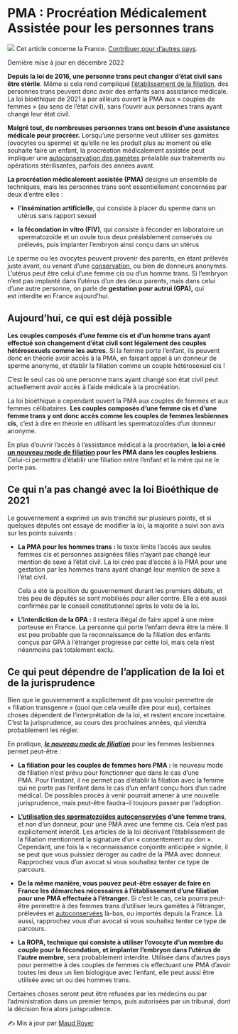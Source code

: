 # PMA : Procréation Médicalement Assistée pour les personnes trans

![](https://wikitrans.co/wp-content/uploads/2020/03/france-2.png) Cet article concerne la France. [Contribuer pour d’autres pays](https://wikitrans.co/contact/).

Dernière mise à jour en décembre 2022

**Depuis la loi de 2016, une personne trans peut changer d’état civil sans être stérile**. Même si cela rend compliqué [l’établissement de la filiation](https://wikitrans.co/2020/03/06/la-filiation/), des personnes trans peuvent donc avoir des enfants sans assistance médicale. La loi bioéthique de 2021 a par ailleurs ouvert la PMA aux « couples de femmes » (au sens de l’état civil), sans l’ouvrir aux personnes trans ayant changé leur état civil.

**Malgré tout, de nombreuses personnes trans ont besoin d’une assistance médicale pour procréer.** Lorsqu’une personne veut utiliser ses gamètes (ovocytes ou sperme) et qu’elle ne les produit plus au moment où elle souhaite faire un enfant, la procréation médicalement assistée peut impliquer une [autoconservation des gamètes](https://wikitrans.co/2019/05/14/fertilite/) préalable aux traitements ou opérations stérilisantes, parfois des années avant.

**La procréation médicalement assistée (PMA)** désigne un ensemble de techniques, mais les personnes trans sont essentiellement concernées par deux d’entre elles :

- **l’insémination artificielle**, qui consiste à placer du sperme dans un utérus sans rapport sexuel

- **la fécondation in vitro (FIV)**, qui consiste à féconder en laboratoire un spermatozoïde et un ovule tous deux préalablement conservés ou prélevés, puis implanter l’embryon ainsi conçu dans un utérus

Le sperme ou les ovocytes peuvent provenir des parents, en étant prélevés juste avant, ou venant d’une [conservation](https://wikitrans.co/2019/05/14/fertilite/), ou bien de donneurs anonymes. L’utérus peut être celui d’une femme cis ou d’un homme trans. Si l’embryon n’est pas implanté dans l’utérus d’un des deux parents, mais dans celui d’une autre personne, on parle de **gestation pour autrui (GPA),** qui est interdite en France aujourd’hui.

## Aujourd’hui, ce qui est déjà possible

**Les couples composés d’une femme cis et d’un homme trans ayant effectué son changement d’état civil sont légalement des couples hétérosexuels comme les autres.** Si la femme porte l’enfant, ils peuvent donc en théorie avoir accès à la PMA, en faisant appel à un donneur de sperme anonyme, et établir la filiation comme un couple hétérosexuel cis !

C’est le seul cas où une personne trans ayant changé son état civil peut actuellement avoir accès à l’aide médicale à la procréation. 

La loi bioéthique a cependant ouvert la PMA aux couples de femmes et aux femmes célibataires. **Les couples composés d’une femme cis et d’une femme trans y ont donc accès comme les couples de femmes lesbiennes cis**, c’est à dire en théorie en utilisant les spermatozoïdes d’un donneur anonyme.

En plus d’ouvrir l’accès à l’assistance médical à la procréation, **la loi a créé [un nouveau mode de filiation](https://wikitrans.co/2020/03/06/la-filiation/) pour les PMA dans les couples lesbiens**. Celui-ci permettra d’établir une filiation entre l’enfant et la mère qui ne le porte pas.

## Ce qui n’a pas changé avec la loi Bioéthique de 2021

Le gouvernement a exprimé un avis tranché sur plusieurs points, et si quelques députés ont essayé de modifier la loi, la majorité a suivi son avis sur les points suivants :

- **La PMA pour les hommes trans :** le texte limite l’accès aux seules femmes cis et personnes assignées filles n’ayant pas changé leur mention de sexe à l’état civil. La loi crée pas d’accès à la PMA pour une gestation par les hommes trans ayant changé leur mention de sexe à l’état civil.  
      
    Cela a été la position du gouvernement durant les premiers débats, et très peu de députés se sont mobilisés pour aller contre. Elle a été aussi confirmée par le conseil constitutionnel après le vote de la loi.

- **L’interdiction de la GPA :** il restera illégal de faire appel à une mère porteuse en France. La personne qui porte l’enfant devra être la mère. Il est peu probable que la reconnaissance de la filiation des enfants conçus par GPA à l’étranger progresse par cette loi, mais cela n’est néanmoins pas totalement exclu. 

## Ce qui peut dépendre de l’application de la loi et de la jurisprudence

Bien que le gouvernement a explicitement dit pas vouloir permettre de « filiation transgenre » (quoi que cela veuille dire pour eux), certaines choses dépendent de l’interprétation de la loi, et restent encore incertaine. C’est la jurisprudence, au cours des prochaines années, qui viendra probablement les régler.

En pratique, _**[le nouveau mode de filiation](https://wikitrans.co/2020/03/06/la-filiation/)**_ pour les femmes lesbiennes permet peut-être :

- **La filiation pour les couples de femmes hors PMA :** le nouveau mode de filiation n’est prévu pour fonctionner que dans le cas d’une PMA. Pour l’instant, il ne permet pas d’établir la filiation avec la femme qui ne porte pas l’enfant dans le cas d’un enfant conçu hors d’un cadre médical. De possibles procès à venir pourrait amener à une nouvelle jurisprudence, mais peut-être faudra-il toujours passer par l’adoption.

- **[L’utilisation des spermatozoïdes autoconservées](https://wikitrans.co/2019/05/14/fertilite/) d’une femme trans**, et non d’un donneur, pour une PMA avec une femme cis. Cela n’est pas explicitement interdit. Les articles de la loi décrivant l’établissement de la filiation mentionnent la signature d’un « consentement au don ». Cependant, une fois la « reconnaissance conjointe anticipée » signée, il se peut que vous puissiez déroger au cadre de la PMA avec donneur. Rapprochez vous d’un avocat si vous souhaitez tenter ce type de parcours.

- **De la même manière, vous pouvez peut-être essayer de faire en France les démarches nécessaires à l’établissement d’une filiation pour une PMA effectuée à l’étranger.** Si c’est le cas, cela pourra peut-être permettre à des femmes trans d’utiliser leurs gamètes à l’étranger, prélevées et [autoconservées](https://wikitrans.co/2019/05/14/fertilite/) là-bas, ou importés depuis la France. Là aussi, rapprochez vous d’un avocat si vous souhaitez tenter ce type de parcours.

- **La ROPA, technique qui consiste à utiliser l’ovocyte d’un membre du couple pour la fécondation, et implanter l’embryon dans l’utérus de l’autre membre**, sera probablement interdite. Utilisée dans d’autres pays pour permettre à des couples de femmes cis effectuant une PMA d’avoir toutes les deux un lien biologique avec l’enfant, elle peut aussi être utilisée avec un ou des hommes trans.

Certaines choses seront peut être refusées par les médecins ou par l’administration dans un premier temps, puis autorisées par un tribunal, dont la décision fera alors jurisprudence.

✍️ Mis à jour par [Maud Royer](https://maudroyer.fr/)
